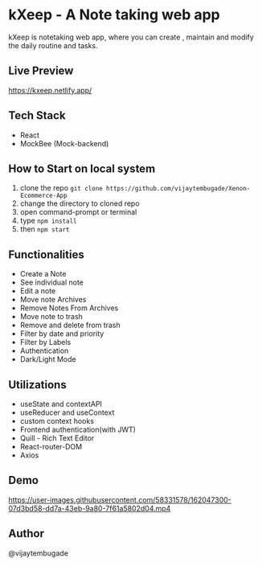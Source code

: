 # kXeep - A Note taking web app
kXeep is notetaking web app, where you can create , maintain and modify the daily routine and tasks.

## Live Preview
https://kxeep.netlify.app/

## Tech Stack
- React
- MockBee (Mock-backend)

## How to Start on local system
1. clone the repo `git clone https://github.com/vijaytembugade/Xenon-Ecommerce-App`
2. change the directory to cloned repo
3. open command-prompt or terminal
4. type `npm install`
5. then `npm start`

## Functionalities 

- Create a Note
- See individual note
- Edit a note
- Move note Archives 
- Remove Notes From Archives
- Move note to trash
- Remove and delete from trash
- Filter by date and priority
- Filter by Labels
- Authentication
- Dark/Light Mode

## Utilizations
- useState and contextAPI
- useReducer and useContext
- custom context hooks
- Frontend authentication(with JWT)
- Quill - Rich Text Editor
- React-router-DOM
- Axios


## Demo


https://user-images.githubusercontent.com/58331578/162047300-07d3bd58-dd7a-43eb-9a80-7f61a5802d04.mp4



## Author
@vijaytembugade
